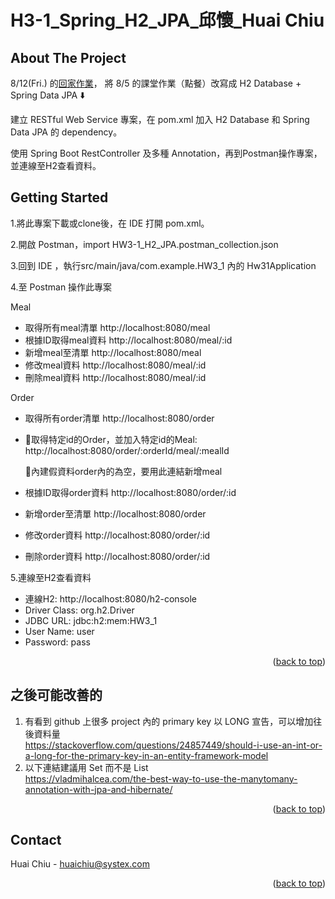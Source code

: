 <a name="huai's readme-top"></a>
# H3-1_Spring_H2_JPA_邱懷_Huai Chiu

<!-- ABOUT THE PROJECT -->
## About The Project
8/12(Fri.) 的[回家作業](https://hackmd.io/@kazzy/BJLsMrzC5)，
將 8/5 的課堂作業（點餐）改寫成 H2 Database + Spring Data JPA :arrow_down:

建立 RESTful Web Service 專案，在 pom.xml 加入 H2 Database 和 Spring Data JPA 的 dependency。

使用 Spring Boot RestController 及多種 Annotation，再到Postman操作專案，並連線至H2查看資料。

<!-- GETTING STARTED -->
## Getting Started

1.將此專案下載或clone後，在 IDE 打開 pom.xml。

2.開啟 Postman，import HW3-1_H2_JPA.postman_collection.json

3.回到 IDE ，執行src/main/java/com.example.HW3_1 內的 Hw31Application

4.至 Postman 操作此專案

Meal

* 取得所有meal清單 http://localhost:8080/meal
* 根據ID取得meal資料 http://localhost:8080/meal/:id
* 新增meal至清單 http://localhost:8080/meal
* 修改meal資料 http://localhost:8080/meal/:id
* 刪除meal資料 http://localhost:8080/meal/:id

Order

* 取得所有order清單 http://localhost:8080/order
* :round_pushpin:取得特定id的Order，並加入特定id的Meal: 
    http://localhost:8080/order/:orderId/meal/:mealId
    
  :round_pushpin:內建假資料order內的為空，要用此連結新增meal
* 根據ID取得order資料 http://localhost:8080/order/:id
* 新增order至清單 http://localhost:8080/order
* 修改order資料 http://localhost:8080/order/:id
* 刪除order資料 http://localhost:8080/order/:id

5.連線至H2查看資料

* 連線H2: http://localhost:8080/h2-console
* Driver Class: org.h2.Driver
* JDBC URL: jdbc:h2:mem:HW3_1
* User Name: user
* Password: pass




<p align="right">(<a href="#huai's readme-top">back to top</a>)</p>

<!-- Improvements -->
## 之後可能改善的
1. 有看到 github 上很多 project 內的 primary key 以 LONG 宣告，可以增加往後資料量</br>https://stackoverflow.com/questions/24857449/should-i-use-an-int-or-a-long-for-the-primary-key-in-an-entity-framework-model
2. 以下連結建議用 Set 而不是 List </br> https://vladmihalcea.com/the-best-way-to-use-the-manytomany-annotation-with-jpa-and-hibernate/

<p align="right">(<a href="#huai's readme-top">back to top</a>)</p>

<!-- CONTACT -->
## Contact

Huai Chiu - huaichiu@systex.com

<p align="right">(<a href="#huai's readme-top">back to top</a>)</p>
